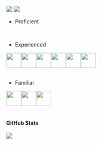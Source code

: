 <!-- #### About Me -->

[![](https://img.shields.io/badge/Facebook-1877F2?style=for-the-badge&logo=facebook&logoColor=white)](https://www.facebook.com/natthapuum)
[![](https://img.shields.io/badge/LinkedIn-0077B5?style=for-the-badge&logo=linkedin&logoColor=white)](https://www.linkedin.com/in/natthaphum-phusong-28b7ba214/)

- Proficient
<div style="display:flex; flex-direction:row;">
  
</div><br />

- Experienced
<div style="display:flex; flex-direction:row;">
  <img height=40 src="https://cdn.jsdelivr.net/gh/devicons/devicon/icons/html5/html5-original.svg" />
  <img height=40 src="https://cdn.jsdelivr.net/gh/devicons/devicon/icons/css3/css3-original.svg" />
  <img height=40 src="https://cdn.jsdelivr.net/gh/devicons/devicon/icons/javascript/javascript-original.svg" />
  <img height=40 src="https://cdn.jsdelivr.net/gh/devicons/devicon/icons/github/github-original.svg"/>
  <img height=40 src="https://cdn.jsdelivr.net/gh/devicons/devicon/icons/python/python-original.svg"/>
  <img height=40 src="https://cdn.jsdelivr.net/gh/devicons/devicon/icons/lua/lua-original-wordmark.svg" />
</div><br />

- Familiar
<div style="display:flex; flex-direction:row;">
  <img height=40 src="https://cdn.jsdelivr.net/gh/devicons/devicon/icons/react/react-original.svg" />
  <img height=40 src="https://cdn.jsdelivr.net/gh/devicons/devicon/icons/mysql/mysql-original-wordmark.svg" />
  <img height=40 src="https://cdn.jsdelivr.net/gh/devicons/devicon/icons/mongodb/mongodb-original-wordmark.svg" />
          
</div><br />

<!-- [<img src="https://github-readme-stats.vercel.app/api?username=imntps&show_icons=true&theme=dark&count_private=true&hide_border=1"/>](https://github-readme-stats.vercel.app/api?username=imntps&show_icons=true)  -->
#### GitHub Stats
[<img src="https://github-readme-stats.vercel.app/api/top-langs?username=imntps&layout=compact&theme=dark&count_private=true&"/>](https://github-readme-stats.vercel.app/api/top-langs?username=imntps&layout=compact)

